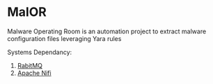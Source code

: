 # MalOR
Malware Operating Room is an automation project to extract malware configuration files leveraging Yara rules

Systems Dependancy:
1. [RabitMQ](https://www.rabbitmq.com/)
2. [Apache Nifi](https://nifi.apache.org/)

